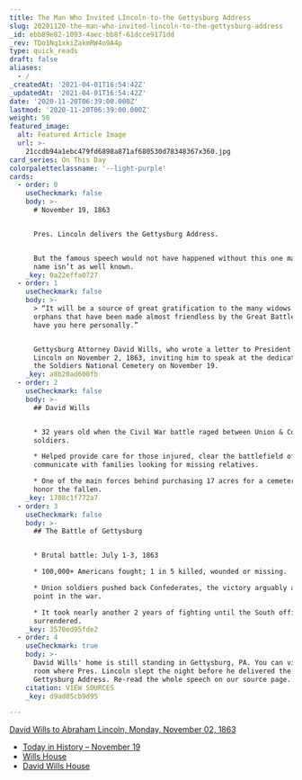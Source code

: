 ```yaml
---
title: The Man Who Invited LIncoln-to-the Gettysburg Address
slug: 20201120-the-man-who-invited-lincoln-to-the-gettysburg-address
_id: ebb89e82-1093-4aec-bb8f-61dcce9171dd
_rev: TDo1Nq1xkiZakmRW4o9A4p
type: quick_reads
draft: false
aliases:
  - /
_createdAt: '2021-04-01T16:54:42Z'
_updatedAt: '2021-04-01T16:54:42Z'
date: '2020-11-20T06:39:00.000Z'
lastmod: '2020-11-20T06:39:00.000Z'
weight: 50
featured_image:
  alt: Featured Article Image
  url: >-
    21ccdb94a1ebc479fd6898a871af680530d78348367x360.jpg
card_series: On This Day
colorpaletteclassname: '--light-purple'
cards:
  - order: 0
    useCheckmark: false
    body: >-
      # November 19, 1863


      Pres. Lincoln delivers the Gettysburg Address.


      But the famous speech would not have happened without this one man whose
      name isn’t as well known.
    _key: 0a22effa0727
  - order: 1
    useCheckmark: false
    body: >-
      > “It will be a source of great gratification to the many widows and
      orphans that have been made almost friendless by the Great Battle here, to
      have you here personally.”


      Gettysburg Attorney David Wills, who wrote a letter to President Abraham
      Lincoln on November 2, 1863, inviting him to speak at the dedication of
      the Soldiers National Cemetery on November 19.
    _key: a8b20ad600fb
  - order: 2
    useCheckmark: false
    body: >-
      ## David Wills


      * 32 years old when the Civil War battle raged between Union & Confederate
      soldiers.

      * Helped provide care for those injured, clear the battlefield of dead,
      communicate with families looking for missing relatives.

      * One of the main forces behind purchasing 17 acres for a cemetery to
      honor the fallen.
    _key: 1708c1f772a7
  - order: 3
    useCheckmark: false
    body: >-
      ## The Battle of Gettysburg


      * Brutal battle: July 1-3, 1863

      * 100,000+ Americans fought; 1 in 5 killed, wounded or missing.

      * Union soldiers pushed back Confederates, the victory arguably a tipping
      point in the war.

      * It took nearly another 2 years of fighting until the South officially
      surrendered.
    _key: 3570ed95fde2
  - order: 4
    useCheckmark: true
    body: >-
      David Wills' home is still standing in Gettysburg, PA. You can visit the
      room where Pres. Lincoln slept the night before he delivered the
      Gettysburg Address. Re-read the whole speech on our source page.
    citation: VIEW SOURCES
    _key: d9ad05cb9d95

---
```

[David Wills to Abraham Lincoln, Monday, November 02, 1863](https://www.loc.gov/resource/mal.2778100/?sp=1&st=text)

* [Today in History – November 19](https://www.loc.gov/item/today-in-history/november-19/)
* [Wills House](http://www.abrahamlincolnonline.org/lincoln/sites/wills.htm)
* [David Wills House](https://www.nps.gov/gett/planyourvisit/david-wills-house.htm)
